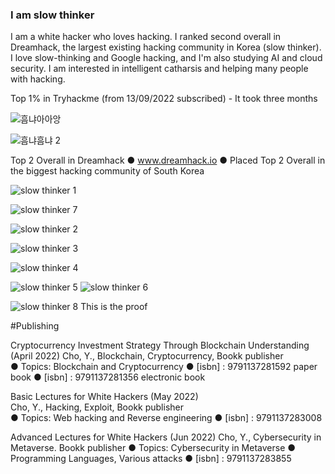 ### I am slow thinker 

I am a white hacker who loves hacking. I ranked second overall in Dreamhack, the largest existing hacking community in Korea (slow thinker). 
I love slow-thinking and Google hacking, and I'm also studying AI and cloud security. 
I am interested in intelligent catharsis and helping many people with hacking.

Top 1% in Tryhackme  (from 13/09/2022 subscribed) - It took three months

![흠냐아아앙](https://user-images.githubusercontent.com/80503808/209262729-42534132-0866-44ac-8c0b-b05e0455e48b.png)

![흠냐흠냐 2](https://user-images.githubusercontent.com/80503808/206689129-3304745d-19bd-4f12-95ab-3f5871f6c93c.png)

Top 2 Overall in Dreamhack 
● www.dreamhack.io
● Placed Top 2 Overall in the biggest hacking community of South Korea

![slow thinker 1](https://user-images.githubusercontent.com/80503808/203473666-0c37d1c3-2b01-4541-bb5b-49c11e8f05fd.png)

![slow thinker 7](https://user-images.githubusercontent.com/80503808/203473694-7788aa37-2448-4e54-ab08-5fb8b3a2acce.png)

![slow thinker 2](https://user-images.githubusercontent.com/80503808/203473672-3a0d6f1d-dcf9-48bf-9a0a-95193c2839a1.png)

![slow thinker 3](https://user-images.githubusercontent.com/80503808/203473700-c6848c61-546c-4f40-9089-7b45ebde5f86.png)

![slow thinker 4](https://user-images.githubusercontent.com/80503808/203473709-5073afce-567b-4028-8209-098455f33bc6.png)

![slow thinker 5](https://user-images.githubusercontent.com/80503808/203473720-c97a32ac-5aae-4870-ab88-b3ec952ee595.png)
![slow thinker 6](https://user-images.githubusercontent.com/80503808/203473732-956ea42d-7546-493c-9ff4-67c836180b36.png)

![slow thinker 8](https://user-images.githubusercontent.com/80503808/203473770-a70ca04b-2f49-4fa6-8165-0034be9a2cd7.png)
This is the proof


#Publishing

Cryptocurrency Investment Strategy Through Blockchain Understanding (April 2022)
Cho, Y., Blockchain, Cryptocurrency, Bookk publisher    
● Topics: Blockchain and Cryptocurrency
● [isbn] : 9791137281592  paper book
● [isbn] : 9791137281356  electronic book


Basic Lectures for White Hackers (May 2022)  
Cho, Y., Hacking, Exploit, Bookk publisher    
● Topics: Web hacking and Reverse engineering 
● [isbn] : 9791137283008  


Advanced Lectures for White Hackers (Jun 2022)
Cho, Y., Cybersecurity in Metaverse. Bookk publisher
● Topics: Cybersecurity in Metaverse
● Programming Languages, Various attacks
● [isbn] : 9791137283855


<!--
**hero-rq/hero-rq** is a ✨ _special_ ✨ repository because its `README.md` (this file) appears on your GitHub profile.

